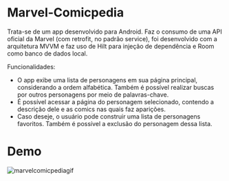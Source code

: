 # Marvel-Comicpedia
Trata-se de um app desenvolvido para Android. Faz o consumo de uma API oficial da Marvel (com retrofit, no padrão service), foi desenvolvido com a arquitetura MVVM e faz uso de Hilt para injeção de dependência e Room como banco de dados local.

Funcionalidades:
- O app exibe uma lista de personagens em sua página principal, considerando a ordem alfabética. Também é possível realizar buscas por outros personagens por meio de palavras-chave.
- É possível acessar a página do personagem selecionado, contendo a descrição dele e as comics nas quais faz aparições.
- Caso deseje, o usuário pode construir uma lista de personagens favoritos. Também é possível a exclusão do personagem dessa lista.

# Demo
![marvelcomicpediagif](https://user-images.githubusercontent.com/102633509/199853253-36e7aaab-6ca3-4a17-ac08-52f95051f5f8.gif)
